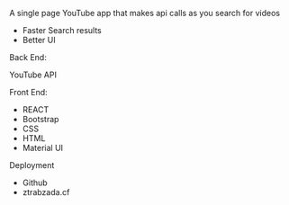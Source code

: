 A single page YouTube app that makes api calls as you search for videos

- Faster Search results
- Better UI

Back End:

YouTube API

Front End:

- REACT
- Bootstrap
- CSS
- HTML
- Material UI

Deployment

- Github
- ztrabzada.cf
